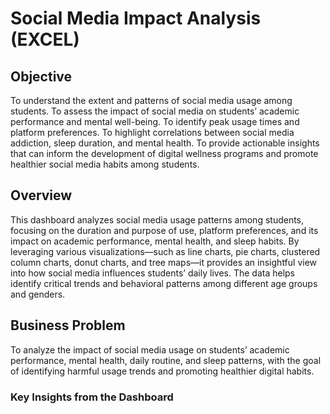 # Social Media Impact Analysis (EXCEL)

## Objective 
 To understand the extent and patterns of social media usage among students.
To assess the impact of social media on students’ academic performance and mental well-being.
To identify peak usage times and platform preferences.
To highlight correlations between social media addiction, sleep duration, and mental health.
To provide actionable insights that can inform the development of digital wellness programs and promote healthier social media habits among students.

## Overview
This dashboard analyzes social media usage patterns among students, focusing on the duration and purpose of use, platform preferences, and its impact on academic performance, mental health, and sleep habits. By leveraging various visualizations—such as line charts, pie charts, clustered column charts, donut charts, and tree maps—it provides an insightful view into how social media influences students’ daily lives. The data helps identify critical trends and behavioral patterns among different age groups and genders.

## Business Problem 
To analyze the impact of social media usage on students’ academic performance, mental health, daily routine, and sleep patterns, with the goal of identifying harmful usage trends and promoting healthier digital habits.

### Key Insights from the Dashboard




